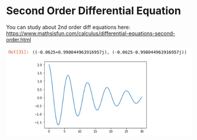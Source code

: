 # Second Order Differential Equation

You can study about 2nd order diff equations here: https://www.mathsisfun.com/calculus/differential-equations-second-order.html

![alt text](https://github.com/danielaczarref/2ndOrderDiffEq/blob/master/Output.png?raw=true)
